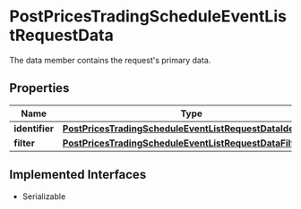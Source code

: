 

# PostPricesTradingScheduleEventListRequestData

The data member contains the request's primary data.

## Properties

Name | Type | Description | Notes
------------ | ------------- | ------------- | -------------
**identifier** | [**PostPricesTradingScheduleEventListRequestDataIdentifier**](PostPricesTradingScheduleEventListRequestDataIdentifier.md) |  | 
**filter** | [**PostPricesTradingScheduleEventListRequestDataFilter**](PostPricesTradingScheduleEventListRequestDataFilter.md) |  |  [optional]


## Implemented Interfaces

* Serializable


